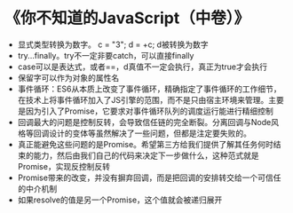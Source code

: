 # 《你不知道的JavaScript（中卷）》
* 显式类型转换为数字。 c = "3"; d = +c; d被转换为数字
* try...finally。try不一定非要catch，可以直接finally
* case可以是表达式，或者==，d真值不一定会执行，真正为true才会执行
* 保留字可以作为对象的属性名
* 事件循环：ES6从本质上改变了事件循环，精确指定了事件循环的工作细节，在技术上将事件循环加入了JS引擎的范围，而不是只由宿主环境来管理。主要是因为引入了Promise，它要求对事件循环队列的调度运行能进行精细控制
* 回调最大的问题是控制反转，会导致信任链的完全断裂。分离回调与Node风格等回调设计的变体等虽然解决了一些问题，但都是注定要失败的。
* 真正能避免这些问题的是Promise。希望第三方给我们提供了解其任务何时结束的能力，然后由我们自己的代码来决定下一步做什么，这种范式就是Promise，实现反控制反转
* Promise带来的改变，并没有摒弃回调，而是把回调的安排转交给一个可信任的中介机制
* 如果resolve的值是另一个Promise，这个值就会被递归展开
